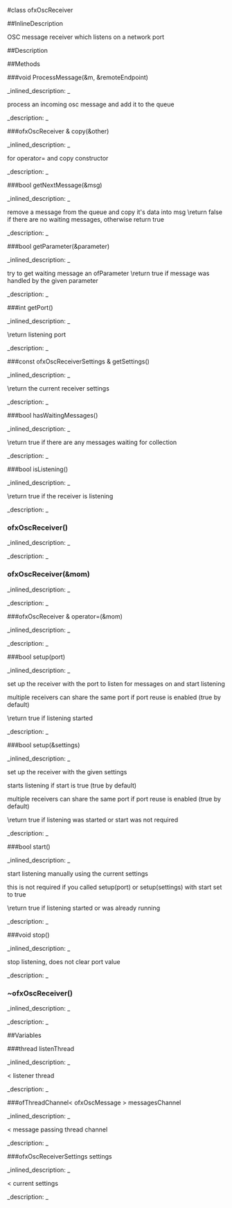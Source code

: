 #class ofxOscReceiver


<!--
_visible: True_
_advanced: False_
_istemplated: False_
_extends: _
-->

##InlineDescription


OSC message receiver which listens on a network port





##Description





##Methods



###void ProcessMessage(&m, &remoteEndpoint)

<!--
_syntax: ProcessMessage(&m, &remoteEndpoint)_
_name: ProcessMessage_
_returns: void_
_returns_description: _
_parameters: const int &m, const int &remoteEndpoint_
_access: protected_
_version_started: 007_
_version_deprecated: _
_summary: _
_constant: False_
_static: False_
_visible: True_
_advanced: False_
-->

_inlined_description: _

process an incoming osc message and add it to the queue





_description: _







<!----------------------------------------------------------------------------->

###ofxOscReceiver & copy(&other)

<!--
_syntax: copy(&other)_
_name: copy_
_returns: ofxOscReceiver &_
_returns_description: _
_parameters: const ofxOscReceiver &other_
_access: public_
_version_started: 0.10.0_
_version_deprecated: _
_summary: _
_constant: False_
_static: False_
_visible: True_
_advanced: False_
-->

_inlined_description: _

for operator= and copy constructor





_description: _







<!----------------------------------------------------------------------------->

###bool getNextMessage(&msg)

<!--
_syntax: getNextMessage(&msg)_
_name: getNextMessage_
_returns: bool_
_returns_description: _
_parameters: ofxOscMessage &msg_
_access: public_
_version_started: 007_
_version_deprecated: _
_summary: _
_constant: False_
_static: False_
_visible: True_
_advanced: False_
-->

_inlined_description: _

remove a message from the queue and copy it's data into msg
\return false if there are no waiting messages, otherwise return true





_description: _







<!----------------------------------------------------------------------------->

###bool getParameter(&parameter)

<!--
_syntax: getParameter(&parameter)_
_name: getParameter_
_returns: bool_
_returns_description: _
_parameters: ofAbstractParameter &parameter_
_access: public_
_version_started: 0.8.0_
_version_deprecated: _
_summary: _
_constant: False_
_static: False_
_visible: True_
_advanced: False_
-->

_inlined_description: _

try to get waiting message an ofParameter
\return true if message was handled by the given parameter





_description: _







<!----------------------------------------------------------------------------->

###int getPort()

<!--
_syntax: getPort()_
_name: getPort_
_returns: int_
_returns_description: _
_parameters: _
_access: public_
_version_started: 0.10.0_
_version_deprecated: _
_summary: _
_constant: False_
_static: False_
_visible: True_
_advanced: False_
-->

_inlined_description: _

\return listening port





_description: _







<!----------------------------------------------------------------------------->

###const ofxOscReceiverSettings & getSettings()

<!--
_syntax: getSettings()_
_name: getSettings_
_returns: const ofxOscReceiverSettings &_
_returns_description: _
_parameters: _
_access: public_
_version_started: 0.10.0_
_version_deprecated: _
_summary: _
_constant: False_
_static: False_
_visible: True_
_advanced: False_
-->

_inlined_description: _

\return the current receiver settings





_description: _







<!----------------------------------------------------------------------------->

###bool hasWaitingMessages()

<!--
_syntax: hasWaitingMessages()_
_name: hasWaitingMessages_
_returns: bool_
_returns_description: _
_parameters: _
_access: public_
_version_started: 007_
_version_deprecated: _
_summary: _
_constant: False_
_static: False_
_visible: True_
_advanced: False_
-->

_inlined_description: _

\return true if there are any messages waiting for collection





_description: _







<!----------------------------------------------------------------------------->

###bool isListening()

<!--
_syntax: isListening()_
_name: isListening_
_returns: bool_
_returns_description: _
_parameters: _
_access: public_
_version_started: 0.10.0_
_version_deprecated: _
_summary: _
_constant: False_
_static: False_
_visible: True_
_advanced: False_
-->

_inlined_description: _

\return true if the receiver is listening





_description: _







<!----------------------------------------------------------------------------->

### ofxOscReceiver()

<!--
_syntax: ofxOscReceiver()_
_name: ofxOscReceiver_
_returns: _
_returns_description: _
_parameters: _
_access: public_
_version_started: 007_
_version_deprecated: _
_summary: _
_constant: False_
_static: False_
_visible: True_
_advanced: False_
-->

_inlined_description: _







_description: _







<!----------------------------------------------------------------------------->

### ofxOscReceiver(&mom)

<!--
_syntax: ofxOscReceiver(&mom)_
_name: ofxOscReceiver_
_returns: _
_returns_description: _
_parameters: const ofxOscReceiver &mom_
_access: public_
_version_started: 0.9.0_
_version_deprecated: _
_summary: _
_constant: False_
_static: False_
_visible: True_
_advanced: False_
-->

_inlined_description: _







_description: _







<!----------------------------------------------------------------------------->

###ofxOscReceiver & operator=(&mom)

<!--
_syntax: operator=(&mom)_
_name: operator=_
_returns: ofxOscReceiver &_
_returns_description: _
_parameters: const ofxOscReceiver &mom_
_access: public_
_version_started: 0.9.0_
_version_deprecated: _
_summary: _
_constant: False_
_static: False_
_visible: True_
_advanced: False_
-->

_inlined_description: _







_description: _







<!----------------------------------------------------------------------------->

###bool setup(port)

<!--
_syntax: setup(port)_
_name: setup_
_returns: bool_
_returns_description: _
_parameters: int port_
_access: public_
_version_started: 007_
_version_deprecated: _
_summary: _
_constant: False_
_static: False_
_visible: True_
_advanced: False_
-->

_inlined_description: _

set up the receiver with the port to listen for messages on
and start listening

multiple receivers can share the same port if port reuse is
enabled (true by default)

\return true if listening started





_description: _







<!----------------------------------------------------------------------------->

###bool setup(&settings)

<!--
_syntax: setup(&settings)_
_name: setup_
_returns: bool_
_returns_description: _
_parameters: const ofxOscReceiverSettings &settings_
_access: public_
_version_started: 0.10.0_
_version_deprecated: _
_summary: _
_constant: False_
_static: False_
_visible: True_
_advanced: False_
-->

_inlined_description: _

set up the receiver with the given settings

starts listening if start is true (true by default)

multiple receivers can share the same port if port reuse is
enabled (true by default)

\return true if listening was started or start was not required





_description: _







<!----------------------------------------------------------------------------->

###bool start()

<!--
_syntax: start()_
_name: start_
_returns: bool_
_returns_description: _
_parameters: _
_access: public_
_version_started: 0.10.0_
_version_deprecated: _
_summary: _
_constant: False_
_static: False_
_visible: True_
_advanced: False_
-->

_inlined_description: _

start listening manually using the current settings

this is not required if you called setup(port)
or setup(settings) with start set to true

\return true if listening started or was already running





_description: _







<!----------------------------------------------------------------------------->

###void stop()

<!--
_syntax: stop()_
_name: stop_
_returns: void_
_returns_description: _
_parameters: _
_access: public_
_version_started: 0.10.0_
_version_deprecated: _
_summary: _
_constant: False_
_static: False_
_visible: True_
_advanced: False_
-->

_inlined_description: _

stop listening, does not clear port value





_description: _







<!----------------------------------------------------------------------------->

### ~ofxOscReceiver()

<!--
_syntax: ~ofxOscReceiver()_
_name: ~ofxOscReceiver_
_returns: _
_returns_description: _
_parameters: _
_access: public_
_version_started: 0.10.0_
_version_deprecated: _
_summary: _
_constant: False_
_static: False_
_visible: True_
_advanced: False_
-->

_inlined_description: _







_description: _







<!----------------------------------------------------------------------------->

##Variables



###thread listenThread

<!--
_name: listenThread_
_type: thread_
_access: private_
_version_started: 0.10.0_
_version_deprecated: _
_summary: _
_visible: True_
_constant: False_
_advanced: False_
-->

_inlined_description: _

< listener thread





_description: _







<!----------------------------------------------------------------------------->

###ofThreadChannel< ofxOscMessage > messagesChannel

<!--
_name: messagesChannel_
_type: ofThreadChannel< ofxOscMessage >_
_access: private_
_version_started: 0.9.0_
_version_deprecated: _
_summary: _
_visible: True_
_constant: False_
_advanced: False_
-->

_inlined_description: _

< message passing thread channel





_description: _







<!----------------------------------------------------------------------------->

###ofxOscReceiverSettings settings

<!--
_name: settings_
_type: ofxOscReceiverSettings_
_access: private_
_version_started: 0.10.0_
_version_deprecated: _
_summary: _
_visible: True_
_constant: False_
_advanced: False_
-->

_inlined_description: _

< current settings





_description: _







<!----------------------------------------------------------------------------->

